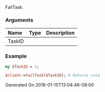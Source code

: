 FailTask.
### Arguments
**Name**|**Type**|**Description**
:---|:---|:---
TaskID||

### Example

```perl
my $TaskID = 1;

$client->FailTask($TaskID); # Returns void
```


Generated On 2018-01-15T13:04:48-08:00